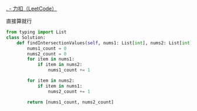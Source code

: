[. - 力扣（LeetCode）](https://leetcode.cn/problems/find-common-elements-between-two-arrays/description/)


直接算就行
```python
from typing import List
class Solution:
	def findIntersectionValues(self, nums1: List[int], nums2: List[int]) -> List[int]:
		nums1_count = 0
		nums2_count = 0
		for item in nums1:
			if item in nums2:
				nums1_count += 1

		for item in nums2:
			if item in nums1:
				nums2_count += 1

		return [nums1_count, nums2_count]

```